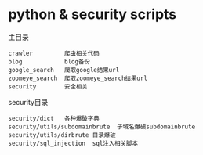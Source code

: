 # python & security scripts
主目录
```
crawler         爬虫相关代码
blog            blog备份
google_search   爬取google结果url
zoomeye_search  爬取zoomeye_search结果url
security        安全相关
```

security目录
```
security/dict   各种爆破字典
security/utils/subdomainbrute  子域名爆破subdomainbrute
security/utils/dirbrute 目录爆破
security/sql_injection  sql注入相关脚本
```



